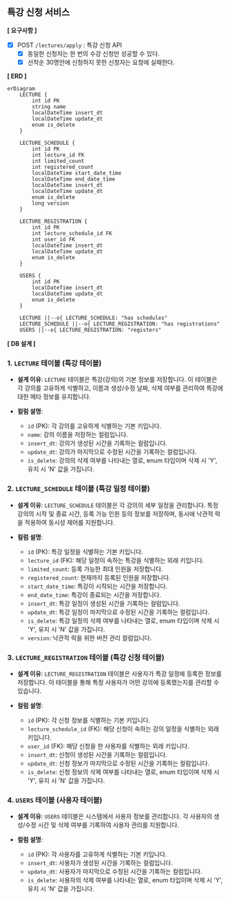 ## 특강 신청 서비스

**[ 요구사항 ]**

- [X] POST `/lectures/apply` : 특강 신청 API
    - [X] 동일한 신청자는 한 번의 수강 신청만 성공할 수 있다.
    - [X] 선착순 30명안에 신청하지 못한 신청자는 요청에 실패한다.

**[ ERD ]**

```mermaid
erDiagram
    LECTURE {
        int id PK
        string name
        localDateTime insert_dt
        localDateTime update_dt
        enum is_delete
    }

    LECTURE_SCHEDULE {
        int id PK
        int lecture_id FK
        int limited_count
        int registered_count
        localDateTime start_date_time
        localDateTime end_date_time
        localDateTime insert_dt
        localDateTime update_dt
        enum is_delete
        long version
    }

    LECTURE_REGISTRATION {
        int id PK
        int lecture_schedule_id FK
        int user_id FK
        localDateTime insert_dt
        localDateTime update_dt
        enum is_delete
    }

    USERS {
        int id PK
        localDateTime insert_dt
        localDateTime update_dt
        enum is_delete
    }

    LECTURE ||--o{ LECTURE_SCHEDULE: "has schedules"
    LECTURE_SCHEDULE ||--o{ LECTURE_REGISTRATION: "has registrations"
    USERS ||--o{ LECTURE_REGISTRATION: "registers"
```
**[ DB 설계 ]**

### 1. `LECTURE` 테이블 (특강 테이블)

- **설계 이유**: `LECTURE` 테이블은 특강(강의)의 기본 정보를 저장합니다. 이 테이블은 각 강의를 고유하게 식별하고, 이름과 생성/수정 날짜, 삭제 여부를 관리하여 특강에 대한 메타 정보를 유지합니다.

- **컬럼 설명**:
    - `id` (PK): 각 강의를 고유하게 식별하는 기본 키입니다.
    - `name`: 강의 이름을 저장하는 컬럼입니다.
    - `insert_dt`: 강의가 생성된 시간을 기록하는 컬럼입니다.
    - `update_dt`: 강의가 마지막으로 수정된 시간을 기록하는 컬럼입니다.
    - `is_delete`: 강의의 삭제 여부를 나타내는 열로, enum 타입이며 삭제 시 'Y', 유지 시 'N' 값을 가집니다.

### 2. `LECTURE_SCHEDULE` 테이블 (특강 일정 테이블)

- **설계 이유**: `LECTURE_SCHEDULE` 테이블은 각 강의의 세부 일정을 관리합니다. 특정 강의의 시작 및 종료 시간, 등록 가능 인원 등의 정보를 저장하며, 동시에 낙관적 락을 적용하여 동시성 제어를 지원합니다.

- **컬럼 설명**:
    - `id` (PK): 특강 일정을 식별하는 기본 키입니다.
    - `lecture_id` (FK): 해당 일정이 속하는 특강을 식별하는 외래 키입니다.
    - `limited_count`: 등록 가능한 최대 인원을 저장합니다.
    - `registered_count`: 현재까지 등록된 인원을 저장합니다.
    - `start_date_time`: 특강이 시작되는 시간을 저장합니다.
    - `end_date_time`: 특강이 종료되는 시간을 저장합니다.
    - `insert_dt`: 특강 일정이 생성된 시간을 기록하는 컬럼입니다.
    - `update_dt`: 특강 일정이 마지막으로 수정된 시간을 기록하는 컬럼입니다.
    - `is_delete`: 특강 일정의 삭제 여부를 나타내는 열로, enum 타입이며 삭제 시 'Y', 유지 시 'N' 값을 가집니다.
    - `version`: 낙관적 락을 위한 버전 관리 컬럼입니다.


### 3. `LECTURE_REGISTRATION` 테이블 (특강 신청 테이블)

- **설계 이유**: `LECTURE_REGISTRATION` 테이블은 사용자가 특강 일정에 등록한 정보를 저장합니다. 이 테이블을 통해 특정 사용자가 어떤 강의에 등록했는지를 관리할 수 있습니다.

- **컬럼 설명**:
    - `id` (PK): 각 신청 정보를 식별하는 기본 키입니다.
    - `lecture_schedule_id` (FK): 해당 신청이 속하는 강의 일정을 식별하는 외래 키입니다.
    - `user_id` (FK): 해당 신청을 한 사용자를 식별하는 외래 키입니다.
    - `insert_dt`: 신청이 생성된 시간을 기록하는 컬럼입니다.
    - `update_dt`: 신청 정보가 마지막으로 수정된 시간을 기록하는 컬럼입니다.
    - `is_delete`: 신청 정보의 삭제 여부를 나타내는 열로, enum 타입이며 삭제 시 'Y', 유지 시 'N' 값을 가집니다.

### 4. `USERS` 테이블 (사용자 테이블)

- **설계 이유**: `USERS` 테이블은 시스템에서 사용자 정보를 관리합니다. 각 사용자의 생성/수정 시간 및 삭제 여부를 기록하여 사용자 관리를 지원합니다.

- **컬럼 설명**:
    - `id` (PK): 각 사용자를 고유하게 식별하는 기본 키입니다.
    - `insert_dt`: 사용자가 생성된 시간을 기록하는 컬럼입니다.
    - `update_dt`: 사용자가 마지막으로 수정된 시간을 기록하는 컬럼입니다.
    - `is_delete`: 사용자의 삭제 여부를 나타내는 열로, enum 타입이며 삭제 시 'Y', 유지 시 'N' 값을 가집니다.